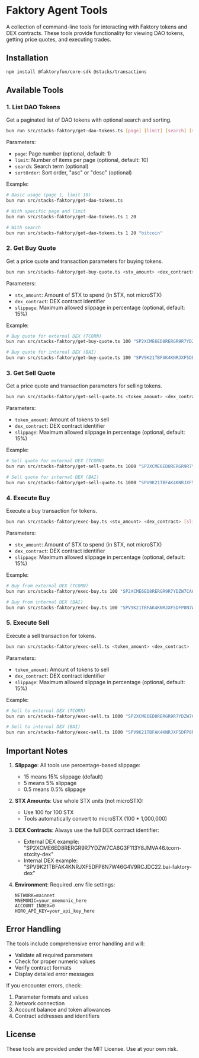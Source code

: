 # Faktory Agent Tools

A collection of command-line tools for interacting with Faktory tokens and DEX contracts. These tools provide functionality for viewing DAO tokens, getting price quotes, and executing trades.

## Installation

```bash
npm install @faktoryfun/core-sdk @stacks/transactions
```

## Available Tools

### 1. List DAO Tokens

Get a paginated list of DAO tokens with optional search and sorting.

```bash
bun run src/stacks-faktory/get-dao-tokens.ts [page] [limit] [search] [sortOrder]
```

Parameters:

- `page`: Page number (optional, default: 1)
- `limit`: Number of items per page (optional, default: 10)
- `search`: Search term (optional)
- `sortOrder`: Sort order, "asc" or "desc" (optional)

Example:

```bash
# Basic usage (page 1, limit 10)
bun run src/stacks-faktory/get-dao-tokens.ts

# With specific page and limit
bun run src/stacks-faktory/get-dao-tokens.ts 1 20

# With search
bun run src/stacks-faktory/get-dao-tokens.ts 1 20 "bitcoin"
```

### 2. Get Buy Quote

Get a price quote and transaction parameters for buying tokens.

```bash
bun run src/stacks-faktory/get-buy-quote.ts <stx_amount> <dex_contract> [slippage]
```

Parameters:

- `stx_amount`: Amount of STX to spend (in STX, not microSTX)
- `dex_contract`: DEX contract identifier
- `slippage`: Maximum allowed slippage in percentage (optional, default: 15%)

Example:

```bash
# Buy quote for external DEX (TCORN)
bun run src/stacks-faktory/get-buy-quote.ts 100 "SP2XCME6ED8RERGR9R7YDZW7CA6G3F113Y8JMVA46.tcorn-stxcity-dex" 15

# Buy quote for internal DEX (BAI)
bun run src/stacks-faktory/get-buy-quote.ts 100 "SPV9K21TBFAK4KNRJXF5DFP8N7W46G4V9RCJDC22.bai-faktory-dex" 15
```

### 3. Get Sell Quote

Get a price quote and transaction parameters for selling tokens.

```bash
bun run src/stacks-faktory/get-sell-quote.ts <token_amount> <dex_contract> [slippage]
```

Parameters:

- `token_amount`: Amount of tokens to sell
- `dex_contract`: DEX contract identifier
- `slippage`: Maximum allowed slippage in percentage (optional, default: 15%)

Example:

```bash
# Sell quote for external DEX (TCORN)
bun run src/stacks-faktory/get-sell-quote.ts 1000 "SP2XCME6ED8RERGR9R7YDZW7CA6G3F113Y8JMVA46.tcorn-stxcity-dex" 15

# Sell quote for internal DEX (BAI)
bun run src/stacks-faktory/get-sell-quote.ts 1000 "SPV9K21TBFAK4KNRJXF5DFP8N7W46G4V9RCJDC22.bai-faktory-dex" 15
```

### 4. Execute Buy

Execute a buy transaction for tokens.

```bash
bun run src/stacks-faktory/exec-buy.ts <stx_amount> <dex_contract> [slippage]
```

Parameters:

- `stx_amount`: Amount of STX to spend (in STX, not microSTX)
- `dex_contract`: DEX contract identifier
- `slippage`: Maximum allowed slippage in percentage (optional, default: 15%)

Example:

```bash
# Buy from external DEX (TCORN)
bun run src/stacks-faktory/exec-buy.ts 100 "SP2XCME6ED8RERGR9R7YDZW7CA6G3F113Y8JMVA46.tcorn-stxcity-dex" 15

# Buy from internal DEX (BAI)
bun run src/stacks-faktory/exec-buy.ts 100 "SPV9K21TBFAK4KNRJXF5DFP8N7W46G4V9RCJDC22.bai-faktory-dex" 15
```

### 5. Execute Sell

Execute a sell transaction for tokens.

```bash
bun run src/stacks-faktory/exec-sell.ts <token_amount> <dex_contract> [slippage]
```

Parameters:

- `token_amount`: Amount of tokens to sell
- `dex_contract`: DEX contract identifier
- `slippage`: Maximum allowed slippage in percentage (optional, default: 15%)

Example:

```bash
# Sell to external DEX (TCORN)
bun run src/stacks-faktory/exec-sell.ts 1000 "SP2XCME6ED8RERGR9R7YDZW7CA6G3F113Y8JMVA46.tcorn-stxcity-dex" 15

# Sell to internal DEX (BAI)
bun run src/stacks-faktory/exec-sell.ts 1000 "SPV9K21TBFAK4KNRJXF5DFP8N7W46G4V9RCJDC22.bai-faktory-dex" 15
```

## Important Notes

1. **Slippage**: All tools use percentage-based slippage:

   - 15 means 15% slippage (default)
   - 5 means 5% slippage
   - 0.5 means 0.5% slippage

2. **STX Amounts**: Use whole STX units (not microSTX):

   - Use 100 for 100 STX
   - Tools automatically convert to microSTX (100 \* 1,000,000)

3. **DEX Contracts**: Always use the full DEX contract identifier:

   - External DEX example: "SP2XCME6ED8RERGR9R7YDZW7CA6G3F113Y8JMVA46.tcorn-stxcity-dex"
   - Internal DEX example: "SPV9K21TBFAK4KNRJXF5DFP8N7W46G4V9RCJDC22.bai-faktory-dex"

4. **Environment**: Required .env file settings:
   ```
   NETWORK=mainnet
   MNEMONIC=your_mnemonic_here
   ACCOUNT_INDEX=0
   HIRO_API_KEY=your_api_key_here
   ```

## Error Handling

The tools include comprehensive error handling and will:

- Validate all required parameters
- Check for proper numeric values
- Verify contract formats
- Display detailed error messages

If you encounter errors, check:

1. Parameter formats and values
2. Network connection
3. Account balance and token allowances
4. Contract addresses and identifiers

## License

These tools are provided under the MIT License. Use at your own risk.
